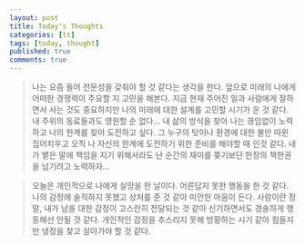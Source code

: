 ```yaml
---
layout: post
title: Today's Thoughts
categories: [tt]
tags: [today, thought]
published: true
comments: true
---
```


> 나는 요즘 들어 전문성을 갖춰야 할 것 같다는 생각을 한다.
> 앞으로 미래의 나에게 어떠한 경쟁력이 주요할 지 고민을 해본다.
> 지금 현재 주어진 일과 사람에게 잘하면서 사는 것도 중요하지만 나의 미래에 대한 설계를 고민할 시기가 온 것 같다.
> 내 주위의 동료들과도 영원할 순 없다... 내 삶의 방식을 찾아 나는 끊임없이 노력하고 나의 한계를 찾아 도전하고 싶다.
> 그 누구의 탓이나 환경에 대한 불만 따윈 집어치우고 오직 나 자신의 한계에 도전하기 위한 준비를 해야할 때 인것 같다.
> 내가 뱉은 말에 책임을 지기 위해서라도 난 순간의 재미를 쫒기보단 한장의 책한권을 넘기려고 노력하자...
  
> 오늘은 개인적으로 나에게 실망을 한 날이다.
> 어른답지 못한 행동을 한 것 같다.
> 나의 감정에 솔직하지 못했고 상처를 준 것 같아 미안한 마음이 든다.
> 사람이란 정말, 내가 남을 대한 감정이 고스란히 전달되는 것 같아 신기하면서도 경솔하게 행동해선 안될 것 같다.
> 개인적인 감정을 추스리지 못해 방황하는 시기 같아 힘들지만 냉정을 찾고 살아가야 할 것 같다.    